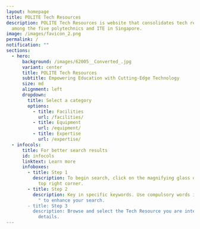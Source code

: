 ```yaml
---
layout: homepage
title: POLITE Tech Resources
description: POLITE Tech Resources is website that consolidates tech resources
  among the five polytechnics and ITE in Singapore.
image: /images/favicon_2.png
permalink: /
notification: ""
sections:
  - hero:
      background: /images/62005__Converted_.jpg
      variant: center
      title: POLITE Tech Resources
      subtitle: Empowering Education with Cutting-Edge Technology
      size: md
      alignment: left
      dropdown:
        title: Select a category
        options:
          - title: Facilities
            url: /facilities/
          - title: Equipment
            url: /equipment/
          - title: Expertise
            url: /expertise/
  - infocols:
      title: For better search results
      id: infocols
      linktext: Learn more
      infoboxes:
        - title: Step 1
          description: To begin search, click on the magnifying glass or menu icon at the
            top right corner.
        - title: Step 2
          description: Key in specific keywords. Use compulsory words in quotation marks "
            " to enhance your search.
        - title: Step 3
          description: Browse and select the Tech Resource you are interested in for more
            details.
---
```

